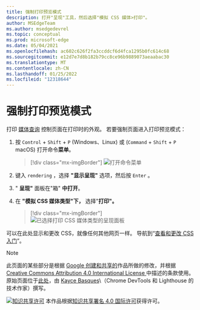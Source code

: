 ```yaml
---
title: 强制打印预览模式
description: 打开"呈现"工具，然后选择"模拟 CSS 媒体>打印"。
author: MSEdgeTeam
ms.author: msedgedevrel
ms.topic: conceptual
ms.prod: microsoft-edge
ms.date: 05/04/2021
ms.openlocfilehash: ac602c626f2fa3ccddcf6d4fca1295b0fc614c68
ms.sourcegitcommit: e12d7e7d8b182b79cc8ce96b9889073aeaabac30
ms.translationtype: MT
ms.contentlocale: zh-CN
ms.lasthandoff: 01/25/2022
ms.locfileid: "12318644"
---
```

<!-- Copyright Kayce Basques

   Licensed under the Apache License, Version 2.0 (the "License");
   you may not use this file except in compliance with the License.
   You may obtain a copy of the License at

       https://www.apache.org/licenses/LICENSE-2.0

   Unless required by applicable law or agreed to in writing, software
   distributed under the License is distributed on an "AS IS" BASIS,
   WITHOUT WARRANTIES OR CONDITIONS OF ANY KIND, either express or implied.
   See the License for the specific language governing permissions and
   limitations under the License.  -->
# <a name="force-print-preview-mode"></a>强制打印预览模式

打印 [媒体查询](https://developer.mozilla.org/docs/Web/CSS/Media_Queries/Using_media_queries) 控制页面在打印时的外观。  若要强制页面进入打印预览模式：

1.  按 `Control` + `Shift` + `P` (Windows、Linux) 或 (`Command` + `Shift` + `P` macOS) 打开命令**菜单**。

    > [!div class="mx-imgBorder"]
    > ![打开命令菜单](../media/print-preview-open-command-menu.png)

1.  键入 `rendering` ，选择 **"显示呈现"** 选项，然后按 `Enter` 。
1.  " **呈现"** 面板在"箱" **中打开**。
1.  在 **"模拟 CSS 媒体类型"下，** 选择"**打印"。**

    > [!div class="mx-imgBorder"]
    > ![已选择打印 CSS 媒体类型的呈现面板](../media/print-preview-css-media-type.png)

可以在此处显示和更改 CSS，就像任何其他网页一样。  导航到“[查看和更改 CSS 入门](./index.md)”。


<!-- ====================================================================== -->
> [!NOTE]
> 此页面的某些部分是根据 [Google 创建和共享的](https://developers.google.com/terms/site-policies)作品所做的修改，并根据[ Creative Commons Attribution 4.0 International License ](https://creativecommons.org/licenses/by/4.0)中描述的条款使用。
> 原始页面位于[此处](https://developers.google.com/web/tools/chrome-devtools/css/print-preview)，由 [Kayce Basques](https://developers.google.com/web/resources/contributors#kayce-basques)\（Chrome DevTools 和 Lighthouse 的技术作家）撰写。

[![知识共享许可](https://i.creativecommons.org/l/by/4.0/88x31.png)](https://creativecommons.org/licenses/by/4.0) 本作品根据[知识共享署名 4.0 国际许可](https://creativecommons.org/licenses/by/4.0)获得许可。

